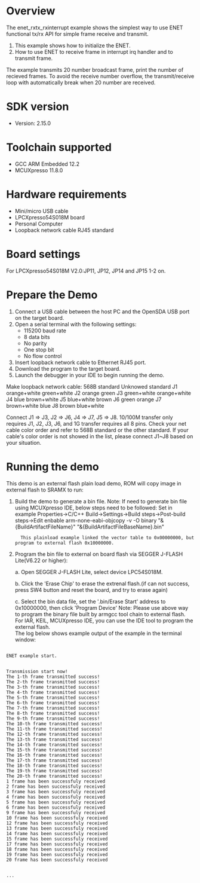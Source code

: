 Overview
========

The enet_rxtx_rxinterrupt example shows the simplest way to use ENET functional tx/rx API for simple frame receive and transmit.

1. This example shows how to initialize the ENET.
2. How to use ENET to receive frame in interrupt irq handler and to transmit frame.

The example transmits 20 number broadcast frame, print the number of recieved frames. To avoid
the receive number overflow, the transmit/receive loop with automatically break when 20 number
are received.



SDK version
===========
- Version: 2.15.0

Toolchain supported
===================
- GCC ARM Embedded  12.2
- MCUXpresso  11.8.0

Hardware requirements
=====================
- Mini/micro USB cable
- LPCXpresso54S018M board
- Personal Computer
- Loopback network cable RJ45 standard

Board settings
==============
For LPCXpresso54S018M V2.0:JP11, JP12, JP14 and JP15 1-2 on. 

Prepare the Demo
================
1.  Connect a USB cable between the host PC and the OpenSDA USB port on the target board.
2.  Open a serial terminal with the following settings:
    - 115200 baud rate
    - 8 data bits
    - No parity
    - One stop bit
    - No flow control
3.  Insert loopback network cable to Ethernet RJ45 port.
4.  Download the program to the target board.
5.  Launch the debugger in your IDE to begin running the demo.

Make loopback network cable:
      568B standard 	 Unknowed standard
J1    orange+white       green+white
J2    orange             green
J3    green+white        orange+white
J4    blue               brown+white
J5    blue+white         brown
J6    green              orange
J7	  brown+white        blue
J8    brown              blue+white

Connect J1 => J3, J2 => J6, J4 => J7, J5 => J8. 10/100M transfer only requires J1, J2, J3, J6, and 1G transfer requires all 8 pins.
Check your net cable color order and refer to 568B standard or the other standard. If your cable's color order is not showed in the list,
please connect J1~J8 based on your situation.

Running the demo
================
This demo is an external flash plain load demo, ROM will copy image in external flash to SRAMX to run:
1. Build the demo to generate a bin file.
   Note: If need to generate bin file using MCUXpresso IDE, below steps need to be followed:
         Set in example Properties->C/C++ Build->Settings->Build steps->Post-build steps->Edit
         enbable arm-none-eabi-objcopy -v -O binary "&{BuildArtifactFileName}" "&{BuildArtifactFileBaseName}.bin" 
         
         This plainload example linked the vector table to 0x00000000, but program to external flash 0x10000000.

2. Program the bin file to external on board flash via SEGGER J-FLASH Lite(V6.22 or higher):

   a. Open SEGGER J-FLASH Lite, select device LPC54S018M.

   b. Click the 'Erase Chip' to erase the extrenal flash.(if can not success, press SW4 button and reset the board, and try to erase again)

   c. Select the bin data file, set the '.bin/Erase Start' address to 0x10000000, then click 'Program Device'
Note: Please use above way to program the binary file built by armgcc tool chain to external flash. 
      For IAR, KEIL, MCUXpresso IDE, you can use the IDE tool to program the external flash.  
The log below shows example output of the example in the terminal window:
~~~~~~~~~~~~~~~~~~~~~~~~~~~~~~~~~~~

ENET example start.


Transmission start now!
The 1-th frame transmitted success!
The 2-th frame transmitted success!
The 3-th frame transmitted success!
The 4-th frame transmitted success!
The 5-th frame transmitted success!
The 6-th frame transmitted success!
The 7-th frame transmitted success!
The 8-th frame transmitted success!
The 9-th frame transmitted success!
The 10-th frame transmitted success!
The 11-th frame transmitted success!
The 12-th frame transmitted success!
The 13-th frame transmitted success!
The 14-th frame transmitted success!
The 15-th frame transmitted success!
The 16-th frame transmitted success!
The 17-th frame transmitted success!
The 18-th frame transmitted success!
The 19-th frame transmitted success!
The 20-th frame transmitted success!
1 frame has been successfuly received
2 frame has been successfuly received
3 frame has been successfuly received
4 frame has been successfuly received
5 frame has been successfuly received
6 frame has been successfuly received
9 frame has been successfuly received
10 frame has been successfuly received
12 frame has been successfuly received
13 frame has been successfuly received
14 frame has been successfuly received
15 frame has been successfuly received
17 frame has been successfuly received
18 frame has been successfuly received
19 frame has been successfuly received
20 frame has been successfuly received


...

~~~~~~~~~~~~~~~~~~~~~~~~~~~~~~~~~~~
